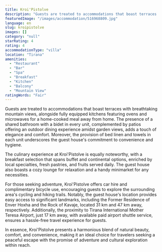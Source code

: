 ```yaml
---
title: Kroi'Pistolve
description: "Guests are treated to accommodations that boast terraces with breathtaking mountain views, alongside fully equipped kitchens featuring ovens and micro..."
featuredImage: "/images/accommodation/516968809.jpg"
language: en
slug: kroipistolve
images: []
category: "null"
starRating: 4
rating: 4
accommodationType: "villa"
location: "Tirana"
amenities:
  - "Restaurant"
  - "Bar"
  - "Spa"
  - "Breakfast"
  - "Kitchen"
  - "Balcony"
  - "Mountain View"
ratingWords: "Fair"
---
```


Guests are treated to accommodations that boast terraces with breathtaking mountain views, alongside fully equipped kitchens featuring ovens and microwaves for a home-cooked meal away from home. The presence of a shared bathroom with a bidet in every unit, complemented by patios offering an outdoor dining experience amidst garden views, adds a touch of elegance and comfort. Moreover, the provision of bed linen and towels in each unit underscores the guest house's commitment to convenience and hygiene.

The culinary experience at Kroi'Pistolve is equally noteworthy, with a breakfast selection that spans buffet and continental options, enriched by local specialties, fresh pastries, and fruits served daily. The guest house also boasts a cozy lounge for relaxation and a handy minimarket for any necessities.

For those seeking adventure, Kroi'Pistolve offers car hire and complimentary bicycle use, encouraging guests to explore the surrounding area's cycling and hiking trails. Notably, the guest house's location provides easy access to significant landmarks, including the Former Residence of Enver Hoxha and the Rock of Kavaje, located 31 km and 47 km away, respectively. Additionally, the proximity to Tirana International Mother Teresa Airport, just 17 km away, with available paid airport shuttle service, ensures a hassle-free travel experience for guests.

In essence, Kroi'Pistolve presents a harmonious blend of natural beauty, comfort, and convenience, making it an ideal choice for travelers seeking a peaceful escape with the promise of adventure and cultural exploration within reach.

